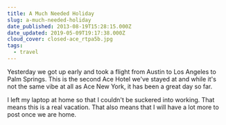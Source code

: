 ```yaml
---
title: A Much Needed Holiday
slug: a-much-needed-holiday
date_published: 2013-08-19T15:28:15.000Z
date_updated: 2019-05-09T19:17:38.000Z
cloud_cover: closed-ace_rtpa5b.jpg
tags:
  - travel
---
```


Yesterday we got up early and took a flight from Austin to Los Angeles to Palm Springs. This is the second Ace Hotel we've stayed at and while it's not the same vibe at all as Ace New York, it has been a great day so far.

I left my laptop at home so that I couldn't be suckered into working. That means this is a real vacation. That also means that I will have a lot more to post once we are home.
